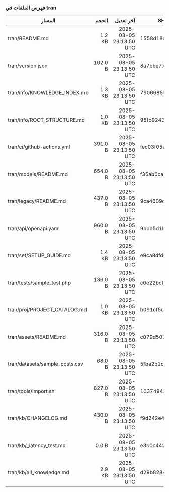 ### فهرس الملفات في tran
| المسار | الحجم | آخر تعديل | SHA256 |
|---|---:|---:|---|
| tran/README.md | 1.2 KB | 2025-08-05 23:13:50 UTC | 1558d18d379cf561… |
| tran/version.json | 102.0 B | 2025-08-05 23:13:50 UTC | 8a7bbe7729f0f6bd… |
| tran/info/KNOWLEDGE_INDEX.md | 1.3 KB | 2025-08-05 23:13:50 UTC | 790668552ed60ec1… |
| tran/info/ROOT_STRUCTURE.md | 1.0 KB | 2025-08-05 23:13:50 UTC | 95fb924302c2e3e0… |
| tran/ci/github-actions.yml | 391.0 B | 2025-08-05 23:13:50 UTC | fec03f05a6192d7f… |
| tran/models/README.md | 654.0 B | 2025-08-05 23:13:50 UTC | f35ab0cae37c70e8… |
| tran/legacy/README.md | 437.0 B | 2025-08-05 23:13:50 UTC | 9ca4609de507f391… |
| tran/api/openapi.yaml | 960.0 B | 2025-08-05 23:13:50 UTC | 9bbd5d1b63b44bfa… |
| tran/set/SETUP_GUIDE.md | 1.4 KB | 2025-08-05 23:13:50 UTC | e9ca8dfde687d576… |
| tran/tests/sample_test.php | 136.0 B | 2025-08-05 23:13:50 UTC | c0e22bcf673dae63… |
| tran/proj/PROJECT_CATALOG.md | 1.0 KB | 2025-08-05 23:13:50 UTC | b091cf5c401c45a4… |
| tran/assets/README.md | 316.0 B | 2025-08-05 23:13:50 UTC | c079d5072e26880c… |
| tran/datasets/sample_posts.csv | 68.0 B | 2025-08-05 23:13:50 UTC | 5fba2b1ce2de9c5f… |
| tran/tools/import.sh | 827.0 B | 2025-08-05 23:13:50 UTC | 10374943814290a3… |
| tran/kb/CHANGELOG.md | 430.0 B | 2025-08-05 23:13:50 UTC | f9d242e4d6c91cf4… |
| tran/kb/_latency_test.md | 0.0 B | 2025-08-05 23:13:50 UTC | e3b0c44298fc1c14… |
| tran/kb/all_knowledge.md | 2.9 KB | 2025-08-05 23:13:50 UTC | d29b8284ab0f66a5… |
